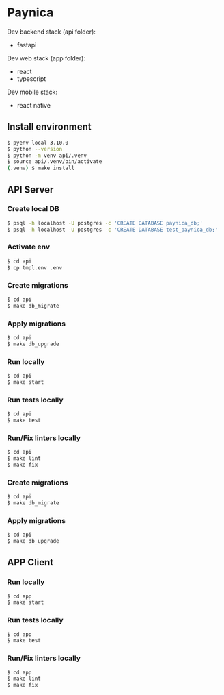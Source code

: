 # Paynica

Dev backend stack (api folder):

- fastapi

Dev web stack (app folder):

- react
- typescript

Dev mobile stack:

- react native

## Install environment

```sh
$ pyenv local 3.10.0
$ python --version
$ python -m venv api/.venv
$ source api/.venv/bin/activate
(.venv) $ make install
```

## API Server

### Create local DB

```sh
$ psql -h localhost -U postgres -c 'CREATE DATABASE paynica_db;'
$ psql -h localhost -U postgres -c 'CREATE DATABASE test_paynica_db;'
```

### Activate env

```sh
$ cd api
$ cp tmpl.env .env
```

### Create migrations

```sh
$ cd api
$ make db_migrate
```

### Apply migrations

```sh
$ cd api
$ make db_upgrade
```

### Run locally

```sh
$ cd api
$ make start
```

### Run tests locally

```sh
$ cd api
$ make test
```

### Run/Fix linters locally

```sh
$ cd api
$ make lint
$ make fix
```

### Create migrations

```sh
$ cd api
$ make db_migrate
```


### Apply migrations

```sh
$ cd api
$ make db_upgrade
```


## APP Client

### Run locally

```sh
$ cd app
$ make start
```

### Run tests locally

```sh
$ cd app
$ make test
```

### Run/Fix linters locally

```sh
$ cd app
$ make lint
$ make fix
```

